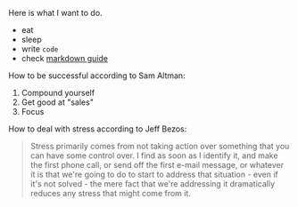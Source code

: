 Here is what I want to do.
- eat
- sleep
- write `code`
- check [markdown guide](https://www.markdownguide.org/cheat-sheet/)

How to be successful according to Sam Altman:
1. Compound yourself
2. Get good at "sales"
3. Focus

How to deal with stress according to Jeff Bezos:
> Stress primarily comes from not taking action over something that you can have some control over. I find as soon as I identify it, and make the first phone call, or send off the first e-mail message, or whatever it is that we're going to do to start to address that situation - even if it's not solved - the mere fact that we're addressing it dramatically reduces any stress that might come from it.